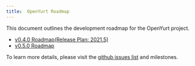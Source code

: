 ```yaml
---
title:  OpenYurt Roadmap
---
```

This document outlines the development roadmap for the OpenYurt project.

- [v0.4.0 Roadmap(Release Plan: 2021.5)](./v0.4.0-roadmap)
- [v0.5.0 Roadmap](./v0.5.0-roadmap)

To learn more details, please visit the [github issues list](https://github.com/openyurtio/openyurt/issues) and milestones.